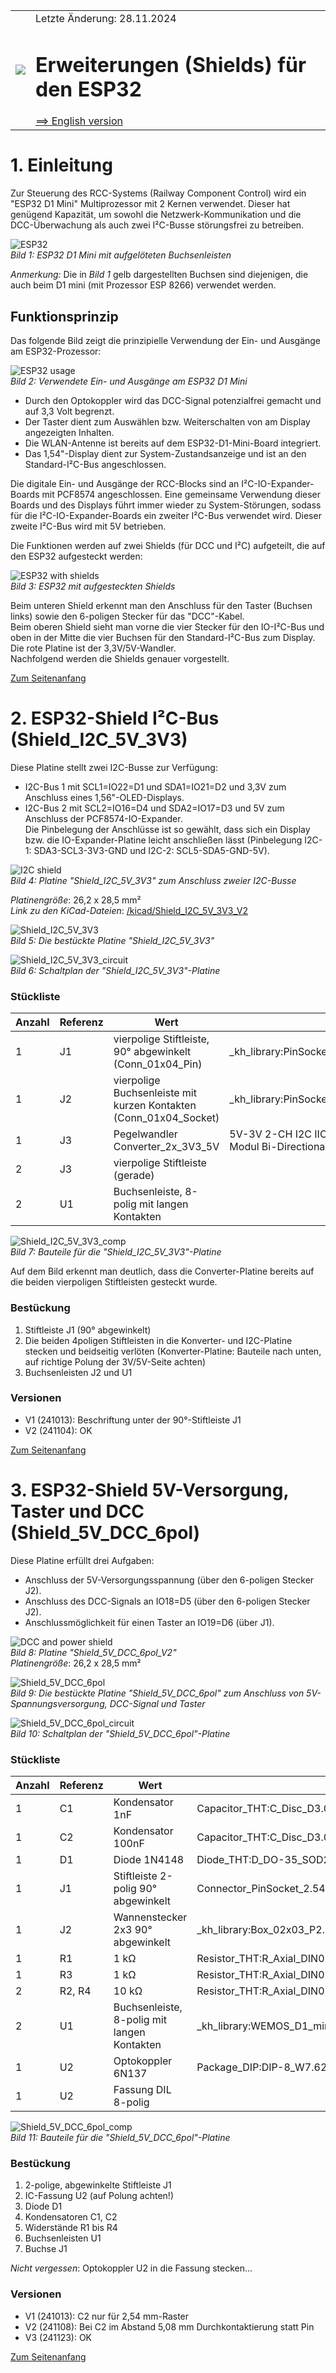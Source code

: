<table><tr><td><img src="../../images/RCC5V_Logo_96.png"></img></td><td>
Letzte &Auml;nderung: 28.11.2024 <a name="up"></a><br>   
<h1>Erweiterungen (Shields) f&uuml;r den ESP32</h1>
<a href="README.md">==> English version</a>&nbsp; &nbsp; &nbsp; 
</td></tr></table>   

# 1. Einleitung   
Zur Steuerung des RCC-Systems (Railway Component Control) wird ein "ESP32 D1 Mini" Multiprozessor mit 2 Kernen verwendet. Dieser hat gen&uuml;gend Kapazit&auml;t, um sowohl die Netzwerk-Kommunikation und die DCC-&Uuml;berwachung als auch zwei I²C-Busse st&ouml;rungsfrei zu betreiben.   

![ESP32](/images/300_ESP32.png "ESP32")   
_Bild 1: ESP32 D1 Mini mit aufgel&ouml;teten Buchsenleisten_   

_Anmerkung:_ Die in _Bild 1_ gelb dargestellten Buchsen sind diejenigen, die auch beim D1 mini (mit Prozessor ESP 8266) verwendet werden.   

## Funktionsprinzip
Das folgende Bild zeigt die prinzipielle Verwendung der Ein- und Ausg&auml;nge am ESP32-Prozessor:   

![ESP32 usage](/images/300_ESP32_use.png "ESP32 usage")   
_Bild 2: Verwendete Ein- und Ausg&auml;nge am ESP32 D1 Mini_   

* Durch den Optokoppler wird das DCC-Signal potenzialfrei gemacht und auf 3,3 Volt begrenzt.   
* Der Taster dient zum Ausw&auml;hlen bzw. Weiterschalten von am Display angezeigten Inhalten.   
* Die WLAN-Antenne ist bereits auf dem ESP32-D1-Mini-Board integriert.   
* Das 1,54"-Display dient zur System-Zustandsanzeige und ist an den Standard-I²C-Bus angeschlossen.   

Die digitale Ein- und Ausg&auml;nge der RCC-Blocks sind an I²C-IO-Expander-Boards mit PCF8574 angeschlossen. Eine gemeinsame Verwendung dieser Boards und des Displays f&uuml;hrt immer wieder zu System-St&ouml;rungen, sodass f&uuml;r die I²C-IO-Expander-Boards ein zweiter I²C-Bus verwendet wird. Dieser zweite I²C-Bus wird mit 5V betrieben.   

Die Funktionen werden auf zwei Shields (f&uuml;r DCC und I²C) aufgeteilt, die auf den ESP32 aufgesteckt werden:   

![ESP32 with shields](/images/300_ESP32_with_shields.png "ESP32 with shields")   
_Bild 3: ESP32 mit aufgesteckten Shields_   

Beim unteren Shield erkennt man den Anschluss f&uuml;r den Taster (Buchsen links) sowie den 6-poligen Stecker f&uuml;r das "DCC"-Kabel.   
Beim oberen Shield sieht man vorne die vier Stecker f&uuml;r den IO-I²C-Bus und oben in der Mitte die vier Buchsen f&uuml;r den Standard-I²C-Bus zum Display. Die rote Platine ist der 3,3V/5V-Wandler.   
Nachfolgend werden die Shields genauer vorgestellt.   

[Zum Seitenanfang](#up)   
<a name="x20"></a>   

# 2. ESP32-Shield I²C-Bus (Shield_I2C_5V_3V3)   
Diese Platine stellt zwei I2C-Busse zur Verf&uuml;gung:   
* I2C-Bus 1 mit SCL1=IO22=D1 und SDA1=IO21=D2 und 3,3V zum Anschluss eines 1,56"-OLED-Displays.   
* I2C-Bus 2 mit SCL2=IO16=D4 und SDA2=IO17=D3 und 5V zum Anschluss der PCF8574-IO-Expander.   
Die Pinbelegung der Anschl&uuml;sse ist so gew&auml;hlt, dass sich ein Display bzw. die IO-Expander-Platine leicht anschlie&szlig;en l&auml;sst (Pinbelegung I2C-1: SDA3-SCL3-3V3-GND und I2C-2: SCL5-SDA5-GND-5V).   

![I2C shield](/images/pcb_f/PCB_F_Shield_I2C_5V_3V3_V2.png "I2C shield")   
_Bild 4: Platine "Shield_I2C_5V_3V3" zum Anschluss zweier I2C-Busse_   

_*Platinengr&ouml;&szlig;e*_: 26,2 x 28,5 mm²   
_*Link zu den KiCad-Dateien*_: [/kicad/Shield_I2C_5V_3V3_V2](/kicad/Shield_I2C_5V_3V3_V2)   

![Shield_I2C_5V_3V3](/images/300_Shield_I2C_5V_3V3.png "Shield_I2C_5V_3V3")   
_Bild 5: Die best&uuml;ckte Platine "Shield_I2C_5V_3V3"_   

![Shield_I2C_5V_3V3_circuit](/images/600_Shield_I2C_5V_3V3_circuit.png "Shield_I2C_5V_3V3_circuit")   
_Bild 6: Schaltplan der "Shield_I2C_5V_3V3"-Platine_   

### St&uuml;ckliste   
| Anzahl | Referenz     | Wert                   | Geh&auml;use            |   
|--------|--------------|------------------------|--------------------|   
|    1   | J1           | vierpolige Stiftleiste, 90° abgewinkelt (Conn_01x04_Pin) | _kh_library:PinSocket_1x04_P2.54mm_Vertical_kh |   
|    1   | J2           | vierpolige Buchsenleiste mit kurzen Kontakten (Conn_01x04_Socket) | _kh_library:PinSocket_1x04_P2.54mm_Vertical_kh |   
|    1   | J3           | Pegelwandler Converter_2x_3V3_5V | 5V-3V 2-CH I2C IIC Logic-Level-Converter Modul Bi-Directional | _kh_library:Converter_2x_3V3_5V |   
|    2   | J3           | vierpolige Stiftleiste (gerade) |   |   
|    2   | U1           | Buchsenleiste, 8-polig mit langen Kontakten |   |   
   
![Shield_I2C_5V_3V3_comp](/images/300_Shield_I2C_5V_3V3_comp.png "Shield_I2C_5V_3V3_comp")   
_Bild 7: Bauteile f&uuml;r die "Shield_I2C_5V_3V3"-Platine_   

Auf dem Bild erkennt man deutlich, dass die Converter-Platine bereits auf die beiden vierpoligen Stiftleisten gesteckt wurde.   

### Best&uuml;ckung   
1. Stiftleiste J1 (90° abgewinkelt)    
2. Die beiden 4poligen Stiftleisten in die Konverter- und I2C-Platine stecken und beidseitig verl&ouml;ten (Konverter-Platine: Bauteile nach unten, auf richtige Polung der 3V/5V-Seite achten)   
3. Buchsenleisten J2 und U1   

### Versionen
* V1 (241013): Beschriftung unter der 90°-Stiftleiste J1   
* V2 (241104): OK   

[Zum Seitenanfang](#up)   
<a name="x30"></a>   

# 3. ESP32-Shield 5V-Versorgung, Taster und DCC (Shield_5V_DCC_6pol)
Diese Platine erf&uuml;llt drei Aufgaben:   
* Anschluss der 5V-Versorgungsspannung (&uuml;ber den 6-poligen Stecker J2).   
* Anschluss des DCC-Signals an IO18=D5 (&uuml;ber den 6-poligen Stecker J2).   
* Anschlussm&ouml;glichkeit f&uuml;r einen Taster an IO19=D6 (&uuml;ber J1).   

![DCC and power shield](/images/pcb_f/PCB_F_Shield_5V_DCC_6pol.png "DCC and power shield")   
_Bild 8: Platine "Shield_5V_DCC_6pol_V2"_   
_*Platinengr&ouml;&szlig;e*_: 26,2 x 28,5 mm²   

![Shield_5V_DCC_6pol](/images/300_Shield_5V_DCC_6pol.png "Shield_5V_DCC_6pol")   
_Bild 9: Die best&uuml;ckte Platine "Shield_5V_DCC_6pol" zum Anschluss von 5V-Spannungsversorgung, DCC-Signal und Taster_   

![Shield_5V_DCC_6pol_circuit](/images/600_Shield_5V_DCC_6pol_circuit.png "Shield_5V_DCC_6pol_circuit")   
_Bild 10: Schaltplan der "Shield_5V_DCC_6pol"-Platine_   

### St&uuml;ckliste   
| Anzahl | Referenz  | Wert              | Geh&auml;use            |   
|--------|-----------|-------------------|--------------------|   
|    1   | C1        | Kondensator 1nF   | Capacitor_THT:C_Disc_D3.0mm_W1.6mm_P2.50mm |   
|    1   | C2        | Kondensator 100nF | Capacitor_THT:C_Disc_D3.0mm_W1.6mm_P2.50mm |   
|    1   | D1        | Diode 1N4148      | Diode_THT:D_DO-35_SOD27_P2.54mm_Vertical_AnodeUp |   
|    1   | J1        | Stiftleiste 2-polig 90° abgewinkelt | Connector_PinSocket_2.54mm:PinSocket_1x02_P2.54mm_Vertical |   
|    1   | J2        | Wannenstecker 2x3 90° abgewinkelt | _kh_library:Box_02x03_P2.54mm_Horizontal_mini_kh |   
|    1   | R1        | 1 k&Omega;        | Resistor_THT:R_Axial_DIN0204_L3.6mm_D1.6mm_P5.08mm_Vertical |   
|    1   | R3        | 1 k&Omega;        | Resistor_THT:R_Axial_DIN0204_L3.6mm_D1.6mm_P2.54mm_Vertical |   
|    2   | R2, R4    | 10 k&Omega;       | Resistor_THT:R_Axial_DIN0204_L3.6mm_D1.6mm_P2.54mm_Vertical |   
|    2   | U1        | Buchsenleiste, 8-polig mit langen Kontakten | _kh_library:WEMOS_D1_mini_kh_shield_2 |   
|    1   | U2        | Optokoppler 6N137   | Package_DIP:DIP-8_W7.62mm |   
|    1   | U2        | Fassung DIL 8-polig |   |   

![Shield_5V_DCC_6pol_comp](/images/300_Shield_5V_DCC_6pol_comp.png "Shield_5V_DCC_6pol_comp")   
_Bild 11: Bauteile f&uuml;r die "Shield_5V_DCC_6pol"-Platine_   

### Best&uuml;ckung   
1. 2-polige, abgewinkelte Stiftleiste J1   
2. IC-Fassung U2 (auf Polung achten!)   
3. Diode D1   
4. Kondensatoren C1, C2   
5. Widerst&auml;nde R1 bis R4   
6. Buchsenleisten U1   
7. Buchse J1   

_Nicht vergessen_: Optokoppler U2 in die Fassung stecken...   

### Versionen
* V1 (241013): C2 nur f&uuml;r 2,54 mm-Raster   
* V2 (241108): Bei C2 im Abstand 5,08 mm Durchkontaktierung statt Pin   
* V3 (241123): OK   

[Zum Seitenanfang](#up)   